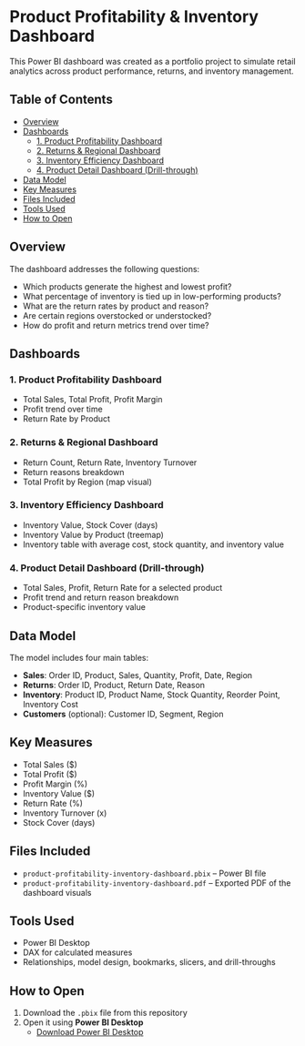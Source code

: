 # Product Profitability & Inventory Dashboard

This Power BI dashboard was created as a portfolio project to simulate retail analytics across product performance, returns, and inventory management.

## Table of Contents
- [Overview](#overview)
- [Dashboards](#dashboards)
  - [1. Product Profitability Dashboard](#1-product-profitability-dashboard)
  - [2. Returns & Regional Dashboard](#2-returns--regional-dashboard)
  - [3. Inventory Efficiency Dashboard](#3-inventory-efficiency-dashboard)
  - [4. Product Detail Dashboard (Drill-through)](#4-product-detail-dashboard-drill-through)
- [Data Model](#data-model)
- [Key Measures](#key-measures)
- [Files Included](#files-included)
- [Tools Used](#tools-used)
- [How to Open](#how-to-open)

## Overview

The dashboard addresses the following questions:
- Which products generate the highest and lowest profit?
- What percentage of inventory is tied up in low-performing products?
- What are the return rates by product and reason?
- Are certain regions overstocked or understocked?
- How do profit and return metrics trend over time?

## Dashboards

### 1. Product Profitability Dashboard
- Total Sales, Total Profit, Profit Margin
- Profit trend over time
- Return Rate by Product

### 2. Returns & Regional Dashboard
- Return Count, Return Rate, Inventory Turnover
- Return reasons breakdown
- Total Profit by Region (map visual)

### 3. Inventory Efficiency Dashboard
- Inventory Value, Stock Cover (days)
- Inventory Value by Product (treemap)
- Inventory table with average cost, stock quantity, and inventory value

### 4. Product Detail Dashboard (Drill-through)
- Total Sales, Profit, Return Rate for a selected product
- Profit trend and return reason breakdown
- Product-specific inventory value

## Data Model

The model includes four main tables:
- **Sales**: Order ID, Product, Sales, Quantity, Profit, Date, Region
- **Returns**: Order ID, Product, Return Date, Reason
- **Inventory**: Product ID, Product Name, Stock Quantity, Reorder Point, Inventory Cost
- **Customers** (optional): Customer ID, Segment, Region

## Key Measures

- Total Sales ($)
- Total Profit ($)
- Profit Margin (%)
- Inventory Value ($)
- Return Rate (%)
- Inventory Turnover (x)
- Stock Cover (days)

## Files Included

- `product-profitability-inventory-dashboard.pbix` – Power BI file
- `product-profitability-inventory-dashboard.pdf` – Exported PDF of the dashboard visuals

## Tools Used

- Power BI Desktop
- DAX for calculated measures
- Relationships, model design, bookmarks, slicers, and drill-throughs

## How to Open

1. Download the `.pbix` file from this repository
2. Open it using **Power BI Desktop**
   - [Download Power BI Desktop](https://powerbi.microsoft.com/desktop/)
